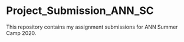 # Project_Submission_ANN_SC

This repository contains my assignment submissions for ANN Summer Camp 2020.
